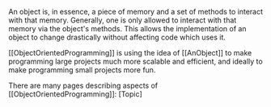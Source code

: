 

An object is, in essence, a piece of memory and a set of methods to interact with that memory. Generally, one is only allowed to interact with that memory via the object's methods. This allows the implementation of an object to change drastically without affecting code which uses it.

[[ObjectOrientedProgramming]] is using the idea of [[AnObject]] to make programming large projects much more scalable and efficient, and ideally to make programming small projects more fun.

There are many pages describing aspects of [[ObjectOrientedProgramming]]:
[Topic]